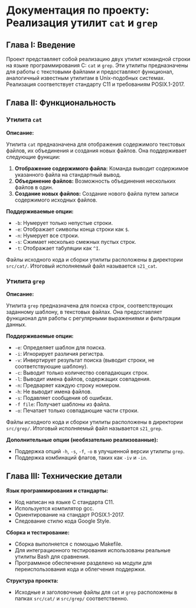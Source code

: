 # Документация по проекту: Реализация утилит `cat` и `grep`

## Глава I: Введение

Проект представляет собой реализацию двух утилит командной строки на языке программирования C: `cat` и `grep`. Эти утилиты предназначены для работы с текстовыми файлами и предоставляют функционал, аналогичный известным утилитам в Unix-подобных системах. Реализация соответствует стандарту C11 и требованиям POSIX.1-2017.

## Глава II: Функциональность

### Утилита `cat`

**Описание:**

Утилита `cat` предназначена для отображения содержимого текстовых файлов, их объединения и создания новых файлов. Она поддерживает следующие функции:

1. **Отображение содержимого файла:** Команда выводит содержимое указанного файла на стандартный вывод.
2. **Объединение файлов:** Возможность объединения нескольких файлов в один.
3. **Создание новых файлов:** Создание нового файла путем записи содержимого исходных файлов.

**Поддерживаемые опции:**

- `-b`: Нумерует только непустые строки.
- `-e`: Отображает символы конца строки как `$`.
- `-n`: Нумерует все строки.
- `-s`: Сжимает несколько смежных пустых строк.
- `-t`: Отображает табуляции как `^I`.

Файлы исходного кода и сборки утилиты расположены в директории `src/cat/`. Итоговый исполняемый файл называется `s21_cat`.

### Утилита `grep`

**Описание:**

Утилита `grep` предназначена для поиска строк, соответствующих заданному шаблону, в текстовых файлах. Она предоставляет функционал для работы с регулярными выражениями и фильтрации данных.

**Поддерживаемые опции:**

- `-e`: Определяет шаблон для поиска.
- `-i`: Игнорирует различия регистра.
- `-v`: Инвертирует результат поиска (выводит строки, не соответствующие шаблону).
- `-c`: Выводит только количество совпадающих строк.
- `-l`: Выводит имена файлов, содержащих совпадения.
- `-n`: Предваряет каждую строку номером.
- `-h`: Не выводит имена файлов.
- `-s`: Подавляет сообщения об ошибках.
- `-f file`: Получает шаблоны из файла.
- `-o`: Печатает только совпадающие части строки.

Файлы исходного кода и сборки утилиты расположены в директории `src/grep/`. Итоговый исполняемый файл называется `s21_grep`.

**Дополнительные опции (необязательно реализованные):**

- Поддержка опций `-h`, `-s`, `-f`, `-o` в улучшенной версии утилиты `grep`.
- Поддержка комбинаций флагов, таких как `-iv` и `-in`.

## Глава III: Технические детали

**Язык программирования и стандарты:**

- Код написан на языке C стандарта C11.
- Используется компилятор gcc.
- Ориентирование на стандарт POSIX.1-2017.
- Следование стилю кода Google Style.

**Сборка и тестирование:**

- Сборка выполняется с помощью Makefile.
- Для интеграционного тестирования использованы реальные утилиты Bash для сравнения.
- Программное обеспечение разделено на модули для переиспользования кода и облегчения поддержки.

**Структура проекта:**

- Исходные и заголовочные файлы для `cat` и `grep` расположены в папках `src/cat/` и `src/grep/` соответственно.

